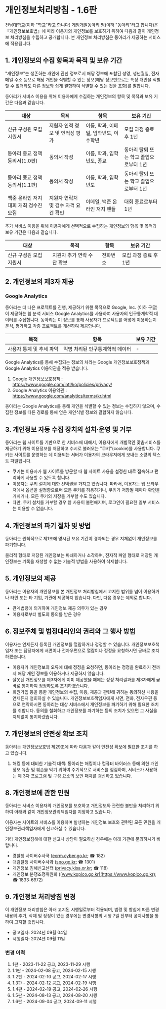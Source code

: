 # 개인정보처리방침 - 1.6판

전남대학교(이하 "학교"라고 합니다) 게임개발동아리 핌(이하 "동아리"라고 합니다)은 『개인정보보호법』에 따라 이용자의 개인정보를 보호하기 위하여 다음과 같이 개인정보 처리방침을 수립하고 공개합니다. 본 개인정보 처리방침은 동아리가 제공하는 서비스에 적용됩니다.

## 1. 개인정보의 수집 항목과 목적 및 보유 기간

"개인정보"는 생존하는 개인에 관한 정보로서 해당 정보에 포함된 성명, 생년월일, 전자메일 주소 등으로 해당 개인을 식별할 수 있는 정보(해당 정보만으로는 특정 개인을 식별할 수 없더라도 다른 정보와 쉽게 결합하여 식별할 수 있는 것을 포함)를 말합니다.

동아리가 서비스 이용을 위해 이용자에게 수집하는 개인정보의 항목 및 목적과 보유 기간은 다음과 같습니다.

<table>
  <thead>
    <tr>
      <th>대상</th>
      <th>목적</th>
      <th>항목</th>
      <th>보유 기간</th>
    </tr>
  </thead>
  <tbody>
    <tr>
      <td>신규 구성원 모집 지원서</td>
      <td>지원자 인적 정보 및 인적성 평가</td>
      <td>이름, 학과, 이메일, 입학년도, 이수학년</td>
      <td>모집 과정 종료 후 1년</td>
    </tr>
    <tr>
      <td>동아리 종교 정책 동의서(1.0판)</td>
      <td>동의서 작성</td>
      <td>이름, 학과, 입학년도, 종교</td>
      <td>동아리 탈퇴 또는 학교 졸업으로부터 1년</td>
    </tr>
    <tr>
      <td>동아리 종교 정책 동의서(1.1판)</td>
      <td>동의서 작성</td>
      <td>이름, 학과, 입학년도</td>
      <td>동아리 탈퇴 또는 학교 졸업으로부터 1년</td>
    </tr>
    <tr>
      <td>백준 온라인 저지 대회 개최 검수진 모집</td>
      <td>지원자 연락처 및 검수 자격 요건 확인</td>
      <td>이메일, 백준 온라인 저지 핸들</td>
      <td>대회 종료로부터 1년</td>
    </tr>
  </tbody>
</table>

추가 서비스 이용을 위해 이용자에게 선택적으로 수집하는 개인정보의 항목 및 목적과 보유 기간은 다음과 같습니다.

<table>
  <thead>
    <tr>
      <th>대상</th>
      <th>목적</th>
      <th>항목</th>
      <th>보유 기간</th>
    </tr>
  </thead>
  <tbody>
    <tr>
      <td>신규 구성원 모집 지원서</td>
      <td>지원자 추가 연락 수단 확보</td>
      <td>전화번호</td>
      <td>모집 과정 종료 후 1년</td>
    </tr>
  </tbody>
</table>

## 2. 개인정보의 제3자 제공

### Google Analytics

동아리는 더 나은 프로젝트를 진행, 제공하기 위핸 목적으로 Google, Inc. (이하 구글)이 제공하는 웹 분석 서비스 Google Analytics를 사용하여 사용자의 인구통계학적 데이터를 수집합니다. 동아리는 이 정보를 통해 사용자가 프로젝트를 어떻게 이용하는지 분석, 평가하고 각종 프로젝트를 개선하여 제공합니다.

<table>
  <thead>
    <tr>
      <th>목적</th>
      <th>항목</th>
      <th>보유 기간</th>
    </tr>
  </thead>
  <tbody>
    <tr>
      <td>사용자 통계 및 추세 파악</td>
      <td>익명 처리된 인구통계학적 데이터</td>
      <td>-</td>
    </tr>
  </tbody>
</table>

Google Analytics를 통해 수집되는 정보의 처리는 Google 개인정보보호정책과 Google Analytics 이용약관을 적용 받습니다.
1. Google 개인정보보호정책 : https://www.google.com/intl/ko/policies/privacy/
2. Google Analytics 이용약관 : https://www.google.com/analytics/terms/kr.html

동아리는 Google Analytics를 통해 개인을 식별할 수 있는 정보는 수집하지 않으며, 수집한 정보를 다른 경로를 통해 얻은 개인식별 정보와 결합하지 않습니다.

## 3. 개인정보 자동 수집 장치의 설치·운영 및 거부

동아리는 웹 사이트를 기반으로 한 서비스에 대해서, 이용자에게 개별적인 맞춤서비스를 제공하기 위해 이용정보를 저장하고 수시로 불러오는 "쿠키"(cookie)를 사용합니다. 쿠키는 사이트를 운영하는 데 이용되는 서버가 이용자의 브라우저에게 보내는 소량의 텍스트 파일입니다.

- 쿠키는 이용자가 웹 사이트를 방문할 때 웹 사이트 사용을 설정한 대로 접속하고 편리하게 사용할 수 있도록 합니다.
- 이용자는 쿠키 설치에 대한 선택권을 가지고 있습니다. 따라서, 이용자는 웹 브라우저에서 옵션을 설정함으로써 모든 쿠키를 허용하거나, 쿠키가 저장될 때마다 확인을 거치거나, 모든 쿠키의 저장을 거부할 수도 있습니다.
- 다만, 쿠키 설치를 거부할 경우 웹 사용이 불편해지며, 로그인이 필요한 일부 서비스는 이용할 수 없습니다.

## 4. 개인정보의 파기 절차 및 방법

동아리는 원칙적으로 제1조에 명시된 보유 기간이 경과되는 경우 지체없이 개인정보를 파기합니다.

물리적 형태로 저장된 개인정보는 파쇄하거나 소각하며, 전자적 파일 형태로 저장된 개인정보는 기록을 재생할 수 없는 기술적 방법을 사용하여 삭제합니다.

## 5. 개인정보의 제공

동아리는 이용자의 개인정보를 본 개인정보 처리방침에서 고지한 범위를 넘어 이용하거나 타인 또는 타 기업, 기관에 제공하지 않습니다. 다만, 다음 경우는 예외로 합니다.

- 관계법령에 의거하여 개인정보 제공 의무가 있는 경우
- 이용자로부터 별도의 동의를 받은 경우

## 6. 정보주체 및 법정대리인의 권리와 그 행사 방법

이용자는 언제든지 등록된 개인정보를 열람하거나 정정할 수 있습니다. 개인정보보호책임자 또는 담당자에게 서면이나 전자우편으로 열람이나 정정을 요청하시면 곧바로 조치하겠습니다.

- 이용자가 개인정보의 오류에 대해 정정을 요청하면, 동아리는 정정을 완료하기 전까지 해당 개인 정보를 이용하거나 제공하지 않습니다.
- 잘못된 개인정보를 제3자에게 이미 제공했을 때에는 정정 처리결과를 제3자에게 곧바로 통지하여 정정하도록 조치하겠습니다.
- 회원가입 등을 통한 개인정보의 수집, 이용, 제공과 관련해 귀하는 동의하신 내용을 언제든지 철회하실 수 있습니다. 개인정보보호책임자에게 서면, 전화, 전자우편 등으로 연락하시면 동아리는 대상 서비스에서 개인정보를 파기하기 위해 필요한 조치를 취합니다. 동의를 철회하고 개인정보를 파기하는 등의 조치가 있으면 그 사실을 지체없이 통지하겠습니다.

## 7. 개인정보의 안전성 확보 조치

동아리는 개인정보보호법 제29조에 따라 다음과 같이 안전성 확보에 필요한 조치를 하고 있습니다.

1. 해킹 등에 대비한 기술적 대책: 동아리는 해킹이나 컴퓨터 바이러스 등에 의한 개인정보 유출 및 훼손을 막기 위하여 주기적으로 서비스를 점검하며, 서비스가 사용하는 제 3자 프로그램 및 구성 요소의 보안 패치를 갱신하고 있습니다.

## 8. 개인정보에 관한 민원

동아리는 서비스 이용자의 개인정보를 보호하고 개인정보와 관련한 불만을 처리하기 위하여 아래와 같이 개인정보관리책임자를 지정하고 있습니다.

이용자는 사이트의 서비스를 이용하며 발생하는 개인정보 보호와 관련된 모든 민원을 개인정보관리책임자에게 신고하실 수 있습니다.

기타 개인정보침해에 대한 신고나 상담이 필요하신 경우에는 아래 기관에 문의하시기 바랍니다.

- 경찰청 사이버수사국 ([ecrm.cyber.go.kr](https://ecrm.cyber.go.kr); ☎ 182)
- 대검찰청 사이버수사과 ([spo.go.kr](https://www.spo.go.kr); ☎ 1301)
- 개인정보 침해신고센터 ([privacy.kisa.or.kr](https://privacy.kisa.or.kr); ☎ 118)
- 개인정보 분쟁조정위원회 ([www.kopico.go.kr](https://www.kopico.go.kr); ☎ 1833-6972)

## 9. 개인정보 처리방침 변경

이 개인정보 처리방침은 아래 고지된 시행일로부터 적용되며, 법령 및 방침에 따른 변경내용의 추가, 삭제 및 정정이 있는 경우에는 변경사항의 시행 7일 전부터 공지사항을 통하여 고지할 것입니다.

- 공고일자: 2024년 09월 04일
- 시행일자: 2024년 09월 11일

### 변경 이력
1. 1판 - 2023-11-22 공고, 2023-11-29 시행
2. 1.1판 - 2024-02-08 공고, 2024-02-15 시행
3. 1.2판 - 2024-02-10 공고, 2024-02-17 시행
4. 1.3판 - 2024-02-12 공고, 2024-02-19 시행
5. 1.4판 - 2024-02-19 공고, 2024-02-26 시행
6. 1.5판 - 2024-08-13 공고, 2024-08-20 시행
6. 1.6판 - 2024-09-04 공고, 2024-09-11 시행
